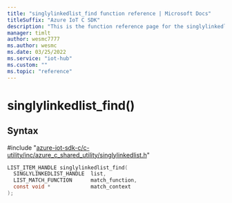 ```yaml
---                             
title: "singlylinkedlist_find function reference | Microsoft Docs" 
titleSuffix: "Azure IoT C SDK"            
description: "This is the function reference page for the singlylinkedlist_find() function in the Azure IoT C SDK. This SDK is used with Azure IoT Hub and Azure IoT Hub Device Provisioning Service"            
manager: timlt                 
author: wesmc7777              
ms.author: wesmc               
ms.date: 03/25/2022                    
ms.service: "iot-hub"             
ms.custom: ""                
ms.topic: "reference"        
---                            
```


# singlylinkedlist_find()

## Syntax

\#include "[azure-iot-sdk-c/c-utility/inc/azure_c_shared_utility/singlylinkedlist.h](../singlylinkedlist-h.md)"  
```C
LIST_ITEM_HANDLE singlylinkedlist_find(
  SINGLYLINKEDLIST_HANDLE  list,
  LIST_MATCH_FUNCTION      match_function,
  const void *             match_context
);
```

